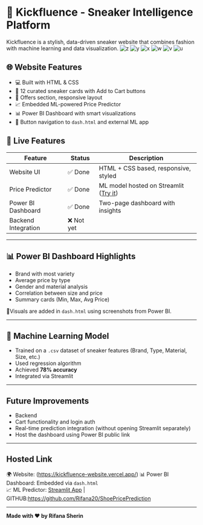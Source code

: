 # 👟 Kickfluence - Sneaker Intelligence Platform

Kickfluence is a stylish, data-driven sneaker website that combines fashion with machine learning and data visualization.
![z](https://github.com/user-attachments/assets/81a2fef1-87ad-4cf9-af5a-1e85d9fbd7b1)
![y](https://github.com/user-attachments/assets/c6864e2b-020f-484a-b0cc-71a3eff987c0)
![x](https://github.com/user-attachments/assets/9c655183-40f4-4e67-90d9-50c531bc38cb)
![w](https://github.com/user-attachments/assets/1aba1f2a-0db8-48d9-8f31-63b5bdd9b7e2)
![v](https://github.com/user-attachments/assets/6f67fc83-4fd5-4fd2-b7cb-b64805a00cf8)
![u](https://github.com/user-attachments/assets/673fad73-3c36-44e9-bc3d-d254d5d1a73d)



## 🌐 Website Features

- 💻 Built with HTML & CSS
- 🛒 12 curated sneaker cards with Add to Cart buttons
- 🎯 Offers section, responsive layout
- 📈 Embedded ML-powered Price Predictor
- 📊 Power BI Dashboard with smart visualizations
- 🔗 Button navigation to `dash.html` and external ML app

## 🚀 Live Features

| Feature | Status | Description |
|--------|--------|-------------|
| Website UI | ✅ Done | HTML + CSS based, responsive, styled |
| Price Predictor | ✅ Done | ML model hosted on Streamlit ([Try it](https://shoepriceprediction-2dtxlpjaxutpuhvbcyhkmr.streamlit.app/)) |
| Power BI Dashboard | ✅ Done | Two-page dashboard with insights |
| Backend Integration | ❌ Not yet | 

---

## 📊 Power BI Dashboard Highlights

- Brand with most variety
- Average price by type
- Gender and material analysis
- Correlation between size and price
- Summary cards (Min, Max, Avg Price)

📍Visuals are added in `dash.html` using screenshots from Power BI.

---

## 🧠 Machine Learning Model

- Trained on a `.csv` dataset of sneaker features (Brand, Type, Material, Size, etc.)
- Used regression algorithm
- Achieved **78% accuracy**
- Integrated via Streamlit

---

## Future Improvements

- Backend 
- Cart functionality and login auth
- Real-time prediction integration (without opening Streamlit separately)
- Host the dashboard using Power BI public link 
---

## Hosted Link
 
🌍 Website: (https://kickfluence-website.vercel.app/) 
📊 Power BI Dashboard: Embedded via `dash.html`  
📈 ML Predictor: [Streamlit App](https://shoepriceprediction-2dtxlpjaxutpuhvbcyhkmr.streamlit.app/) | GITHUB:https://github.com/Rifana20/ShoePricePrediction

---

**Made with ❤️ by Rifana Sherin**
